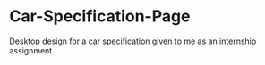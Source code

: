 # Car-Specification-Page
Desktop design for a car specification given to me as an internship assignment.
